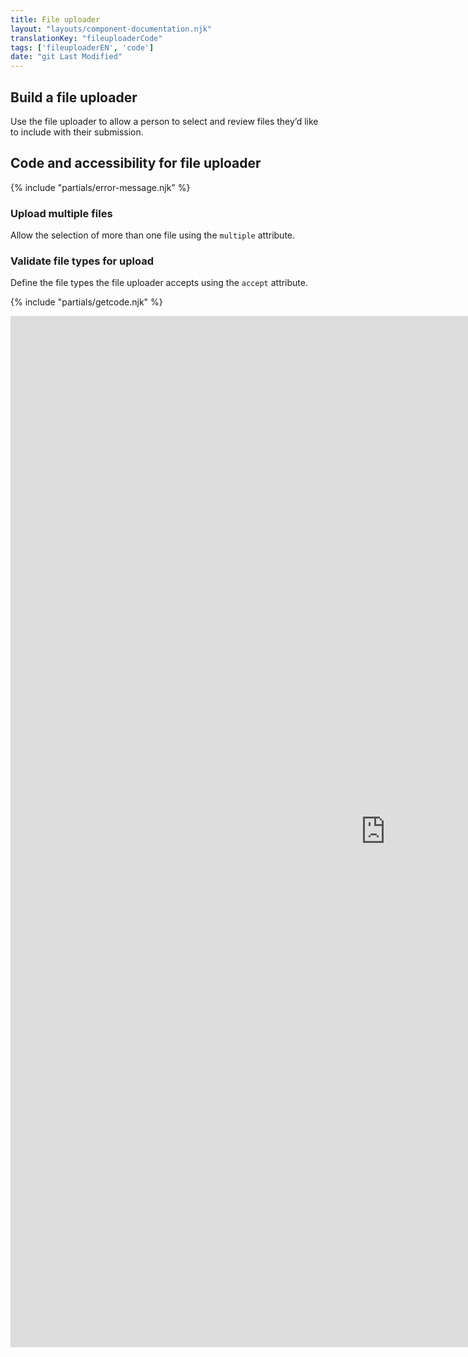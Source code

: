 ```yaml
---
title: File uploader
layout: "layouts/component-documentation.njk"
translationKey: "fileuploaderCode"
tags: ['fileuploaderEN', 'code']
date: "git Last Modified"
---
```


## Build a file uploader

Use the file uploader to allow a person to select and review files they’d like to include with their submission.

## Code and accessibility for file uploader

{% include "partials/error-message.njk" %}

### Upload multiple files

Allow the selection of more than one file using the `multiple` attribute.

### Validate file types for upload

Define the file types the file uploader accepts using the `accept` attribute.

{% include "partials/getcode.njk" %}

<iframe
  title="Overview of gcds-file-uploader properties and events."
  src="https://cds-snc.github.io/gcds-components/iframe.html?viewMode=docs&singleStory=true&id=components-file-uploader--events-properties"
  width="1200"
  height="1650"
  style="display: block; margin: 0 auto;"
  frameBorder="0"
  allow="clipboard-write"
></iframe>
